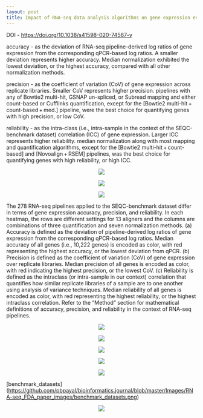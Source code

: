 ```yaml
---
layout: post
title: Impact of RNA-seq data analysis algorithms on gene expression estimation and downstream prediction
---
```

DOI - https://doi.org/10.1038/s41598-020-74567-y

accuracy -  as the deviation of RNA-seq pipeline-derived log ratios of gene expression from the corresponding qPCR-based log ratios.
A smaller deviation represents higher accuracy. Median normalization exhibited the lowest deviation, or the highest accuracy, compared with all other normalization methods.

precision - as the coefficient of variation (CoV) of gene expression across replicate libraries. Smaller CoV represents higher precision.
pipelines with any of Bowtie2 multi-hit, GSNAP un-spliced, or Subread mapping and either count-based or Cufflinks quantification, except for the [Bowtie2 multi-hit + count-based + med.] pipeline, were the best choice for quantifying genes with high precision, or low CoV.

reliability - as the intra-class (i.e., intra-sample in the context of the SEQC-benchmark dataset) correlation (ICC) of gene expression. Larger ICC represents higher reliability.
median normalization along with most mapping and quantification algorithms, except for the [Bowtie2 multi-hit + count-based] and [Novoalign + RSEM] pipelines, was the best choice for quantifying genes with high reliability, or high ICC.


<p align="center">
    <img src="../Images/RNA-seq_FDA_paper_images/pipeline_selection_strategy.png" /> 
</p>  


<p align="center">
    <img src="/Images/rna1.png" /> 
</p>



<p align="center">
    <img src="/images/rna2.png" />
</p>



The 278 RNA-seq pipelines applied to the SEQC-benchmark dataset differ in terms of gene expression accuracy, precision, and reliability. In each heatmap, the rows are different settings for 13 aligners and the columns are combinations of three quantification and seven normalization methods. (a) Accuracy is defined as the deviation of pipeline-derived log ratios of gene expression from the corresponding qPCR-based log ratios. Median accuracy of all genes (i.e., 10,222 genes) is encoded as color, with red representing the highest accuracy, or the lowest deviation from qPCR. (b) Precision is defined as the coefficient of variation (CoV) of gene expression over replicate libraries. Median precision of all genes is encoded as color, with red indicating the highest precision, or the lowest CoV. (c) Reliability is defined as the intraclass (or intra-sample in our context) correlation that quantifies how similar replicate libraries of a sample are to one another using analysis of variance techniques. Median reliability of all genes is encoded as color, with red representing the highest reliability, or the highest intraclass correlation. Refer to the “Method” section for mathematical definitions of accuracy, precision, and reliability in the context of RNA-seq pipelines.



<p align="center">
    <img src="/Images/RNA-seq_FDA_paper_images/mappin_tools.png" />
</p>



<p align="center">
    <img src="/Images/RNA-seq_FDA_paper_images/pipeline_tools.png" />
</p>



<p align="center">
    <img src="/Images/RNA-seq_FDA_paper_images/quantification_tools.png" />
</p>



<p align="center">
    <img src="/Images/RNA-seq_FDA_paper_images/normalization_methods.png" />
</p>



<p align="center">
    <img src="https://github.com/pbpayal/bioinformatics.journal/blob/master/Images/RNA-seq_FDA_paper_images/benchmark_datasets.png" />
</p>

[benchmark_datasets] (https://github.com/pbpayal/bioinformatics.journal/blob/master/Images/RNA-seq_FDA_paper_images/benchmark_datasets.png)

<p align="center">
    <img src="/Images/RNA-seq_FDA_paper_images/pipeline_selection_strategy.png " />
</p>



